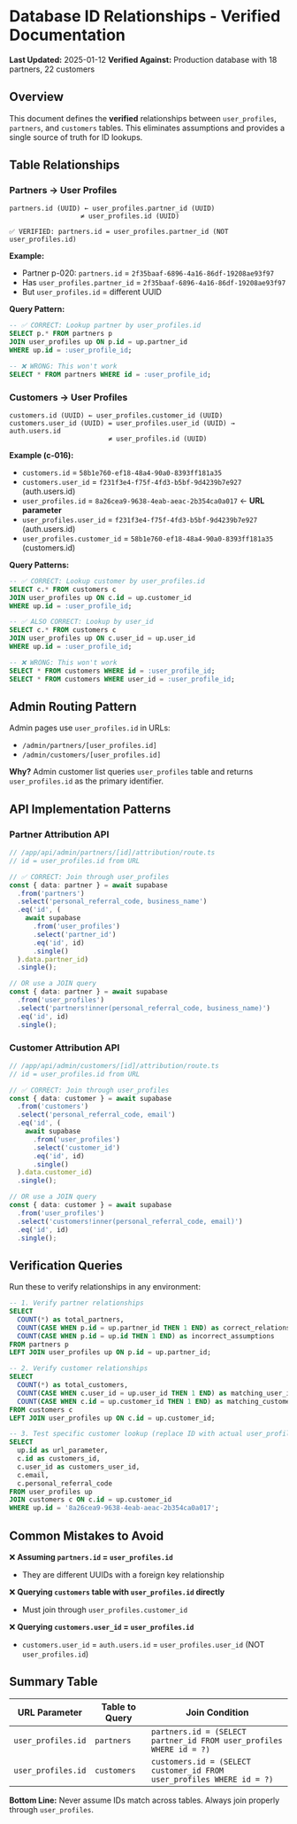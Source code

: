 # Database ID Relationships - Verified Documentation

**Last Updated:** 2025-01-12
**Verified Against:** Production database with 18 partners, 22 customers

## Overview

This document defines the **verified** relationships between `user_profiles`, `partners`, and `customers` tables. This eliminates assumptions and provides a single source of truth for ID lookups.

## Table Relationships

### Partners → User Profiles

```
partners.id (UUID) ← user_profiles.partner_id (UUID)
                  ≠ user_profiles.id (UUID)

✅ VERIFIED: partners.id = user_profiles.partner_id (NOT user_profiles.id)
```

**Example:**
- Partner p-020: `partners.id` = `2f35baaf-6896-4a16-86df-19208ae93f97`
- Has `user_profiles.partner_id` = `2f35baaf-6896-4a16-86df-19208ae93f97`
- But `user_profiles.id` = different UUID

**Query Pattern:**
```sql
-- ✅ CORRECT: Lookup partner by user_profiles.id
SELECT p.* FROM partners p
JOIN user_profiles up ON p.id = up.partner_id
WHERE up.id = :user_profile_id;

-- ❌ WRONG: This won't work
SELECT * FROM partners WHERE id = :user_profile_id;
```

### Customers → User Profiles

```
customers.id (UUID) ← user_profiles.customer_id (UUID)
customers.user_id (UUID) = user_profiles.user_id (UUID) → auth.users.id
                         ≠ user_profiles.id (UUID)
```

**Example (c-016):**
- `customers.id` = `58b1e760-ef18-48a4-90a0-8393ff181a35`
- `customers.user_id` = `f231f3e4-f75f-4fd3-b5bf-9d4239b7e927` (auth.users.id)
- `user_profiles.id` = `8a26cea9-9638-4eab-aeac-2b354ca0a017` ← **URL parameter**
- `user_profiles.user_id` = `f231f3e4-f75f-4fd3-b5bf-9d4239b7e927` (auth.users.id)
- `user_profiles.customer_id` = `58b1e760-ef18-48a4-90a0-8393ff181a35` (customers.id)

**Query Patterns:**
```sql
-- ✅ CORRECT: Lookup customer by user_profiles.id
SELECT c.* FROM customers c
JOIN user_profiles up ON c.id = up.customer_id
WHERE up.id = :user_profile_id;

-- ✅ ALSO CORRECT: Lookup by user_id
SELECT c.* FROM customers c
JOIN user_profiles up ON c.user_id = up.user_id
WHERE up.id = :user_profile_id;

-- ❌ WRONG: This won't work
SELECT * FROM customers WHERE id = :user_profile_id;
SELECT * FROM customers WHERE user_id = :user_profile_id;
```

## Admin Routing Pattern

Admin pages use `user_profiles.id` in URLs:
- `/admin/partners/[user_profiles.id]`
- `/admin/customers/[user_profiles.id]`

**Why?** Admin customer list queries `user_profiles` table and returns `user_profiles.id` as the primary identifier.

## API Implementation Patterns

### Partner Attribution API
```typescript
// /app/api/admin/partners/[id]/attribution/route.ts
// id = user_profiles.id from URL

// ✅ CORRECT: Join through user_profiles
const { data: partner } = await supabase
  .from('partners')
  .select('personal_referral_code, business_name')
  .eq('id', (
    await supabase
      .from('user_profiles')
      .select('partner_id')
      .eq('id', id)
      .single()
  ).data.partner_id)
  .single();

// OR use a JOIN query
const { data: partner } = await supabase
  .from('user_profiles')
  .select('partners!inner(personal_referral_code, business_name)')
  .eq('id', id)
  .single();
```

### Customer Attribution API
```typescript
// /app/api/admin/customers/[id]/attribution/route.ts
// id = user_profiles.id from URL

// ✅ CORRECT: Join through user_profiles
const { data: customer } = await supabase
  .from('customers')
  .select('personal_referral_code, email')
  .eq('id', (
    await supabase
      .from('user_profiles')
      .select('customer_id')
      .eq('id', id)
      .single()
  ).data.customer_id)
  .single();

// OR use a JOIN query
const { data: customer } = await supabase
  .from('user_profiles')
  .select('customers!inner(personal_referral_code, email)')
  .eq('id', id)
  .single();
```

## Verification Queries

Run these to verify relationships in any environment:

```sql
-- 1. Verify partner relationships
SELECT
  COUNT(*) as total_partners,
  COUNT(CASE WHEN p.id = up.partner_id THEN 1 END) as correct_relationships,
  COUNT(CASE WHEN p.id = up.id THEN 1 END) as incorrect_assumptions
FROM partners p
LEFT JOIN user_profiles up ON p.id = up.partner_id;

-- 2. Verify customer relationships
SELECT
  COUNT(*) as total_customers,
  COUNT(CASE WHEN c.user_id = up.user_id THEN 1 END) as matching_user_ids,
  COUNT(CASE WHEN c.id = up.customer_id THEN 1 END) as matching_customer_ids
FROM customers c
LEFT JOIN user_profiles up ON c.id = up.customer_id;

-- 3. Test specific customer lookup (replace ID with actual user_profiles.id)
SELECT
  up.id as url_parameter,
  c.id as customers_id,
  c.user_id as customers_user_id,
  c.email,
  c.personal_referral_code
FROM user_profiles up
JOIN customers c ON c.id = up.customer_id
WHERE up.id = '8a26cea9-9638-4eab-aeac-2b354ca0a017';
```

## Common Mistakes to Avoid

❌ **Assuming `partners.id` = `user_profiles.id`**
- They are different UUIDs with a foreign key relationship

❌ **Querying `customers` table with `user_profiles.id` directly**
- Must join through `user_profiles.customer_id`

❌ **Querying `customers.user_id` = `user_profiles.id`**
- `customers.user_id` = `auth.users.id` = `user_profiles.user_id` (NOT `user_profiles.id`)

## Summary Table

| URL Parameter | Table to Query | Join Condition |
|---------------|----------------|----------------|
| `user_profiles.id` | `partners` | `partners.id = (SELECT partner_id FROM user_profiles WHERE id = ?)` |
| `user_profiles.id` | `customers` | `customers.id = (SELECT customer_id FROM user_profiles WHERE id = ?)` |

**Bottom Line:** Never assume IDs match across tables. Always join properly through `user_profiles`.
